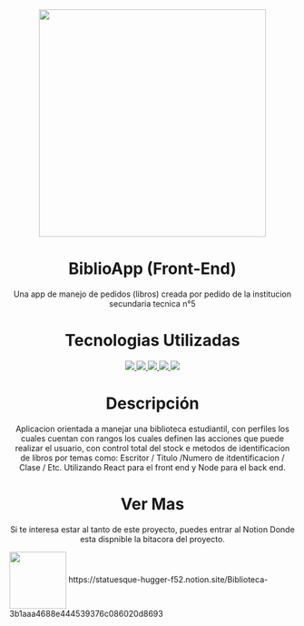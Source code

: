 <div id="header" align="center"> 
   <img src="https://minecraft-tutos.com/wp-content/uploads/2020/11/how-to-make-a-book-in-minecraft.jpg" width="400" align="center"/>
  </div>  
  <div>
  <h1 align="center">BiblioApp (Front-End)</h1>
  <p align="center">Una app de manejo de pedidos (libros) creada por pedido de la institucion secundaria tecnica n°5</p>
</div> 
  <div>
  <h1 align="center">Tecnologias Utilizadas</h1>
<p align="center"> 
    <a href="https://reactjs.org/" target="_blank"> <img src="https://img.icons8.com/color/48/000000/react-native.png"/> </a>
    <a href="https://developer.mozilla.org/en-US/docs/Web/JavaScript" target="_blank"> <img src="https://img.icons8.com/color/48/000000/javascript.png"/> </a> 
    <a href="https://www.w3.org/html/" target="_blank"> <img src="https://img.icons8.com/color/48/000000/html-5.png"/> </a> 
    <a href="https://www.w3schools.com/css/" target="_blank"> <img src="https://img.icons8.com/color/48/000000/css3.png"/> </a>
    <a href="https://git-scm.com/" target="_blank"> <img src="https://img.icons8.com/color/48/000000/git.png"/> </a> 
</p>
</div> 
<div>
   <h1 align="center">Descripción</h1>
   <p align="center">
     Aplicacion orientada a manejar una biblioteca estudiantil, con perfiles los cuales cuentan con rangos los cuales definen las acciones que puede realizar el usuario, con control total del stock e metodos de identificacion de libros por temas como: Escritor / Titulo /Numero de itdentificacion / Clase / Etc.
      Utilizando React para el front end y Node para el back end.
   </p>
</div>
<div>
<h1 align="center">Ver Mas</h1>
   <p align="center">
   Si te interesa estar al tanto de este proyecto, puedes entrar al Notion Donde esta dispnible la bitacora del proyecto.
   </p>
   <img src="https://play-lh.googleusercontent.com/ufYLf3Gv1NmQGuRfCEEE8hdIWX923H04XFNJ0WQwmQeOqBhnacIj6hNAAoVAfHQdxA=w240-h480" width="100" align="center"/>
   https://statuesque-hugger-f52.notion.site/Biblioteca-3b1aaa4688e444539376c086020d8693
</div>
